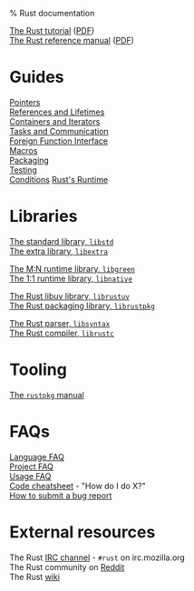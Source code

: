% Rust documentation

<!-- Completely hide the TOC and the section numbers -->
<style type="text/css">
#TOC { display: none; }
.header-section-number { display: none; }
</style>

[The Rust tutorial](tutorial.html)  ([PDF](tutorial.pdf))  
[The Rust reference manual](rust.html) ([PDF](rust.pdf))  

# Guides

[Pointers](guide-pointers.html)  
[References and Lifetimes](guide-lifetimes.html)  
[Containers and Iterators](guide-container.html)  
[Tasks and Communication](guide-tasks.html)  
[Foreign Function Interface](guide-ffi.html)  
[Macros](guide-macros.html)  
[Packaging](guide-rustpkg.html)  
[Testing](guide-testing.html)  
[Conditions](guide-conditions.html)
[Rust's Runtime](guide-runtime.html)

# Libraries

[The standard library, `libstd`](std/index.html)  
[The extra library, `libextra`](extra/index.html)

[The M:N runtime library, `libgreen`](green/index.html)  
[The 1:1 runtime library, `libnative`](native/index.html)

[The Rust libuv library, `librustuv`](rustuv/index.html)  
[The Rust packaging library, `librustpkg`](rustpkg/index.html)

[The Rust parser, `libsyntax`](syntax/index.html)  
[The Rust compiler, `librustc`](rustc/index.html)

# Tooling

[The `rustpkg` manual](rustpkg.html)

# FAQs

[Language FAQ](complement-lang-faq.html)  
[Project FAQ](complement-project-faq.html)  
[Usage FAQ](complement-usage-faq.html)  
[Code cheatsheet](complement-cheatsheet.html) - "How do I do X?"  
[How to submit a bug report](complement-bugreport.html)

# External resources

The Rust [IRC channel](http://chat.mibbit.com/?server=irc.mozilla.org&channel=%23rust) - `#rust` on irc.mozilla.org  
The Rust community on [Reddit](http://reddit.com/r/rust)  
The Rust [wiki](http://github.com/mozilla/rust/wiki)
